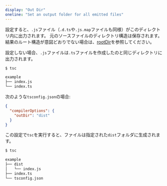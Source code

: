 ```yaml
---
display: "Out Dir"
oneline: "Set an output folder for all emitted files"
---
```


設定すると、`.js`ファイル（`.d.ts`や`.js.map`ファイルも同様）がこのディレクトリ内に出力されます。
元のソースファイルのディレクトリ構造は保存されます。結果のルート構造が意図どおりでない場合は、[rootDir](#rootDir)を参照してください。

設定しない場合、`.js`ファイルは`.ts`ファイルを作成したのと同じディレクトリに出力されます。

```sh
$ tsc

example
├── index.js
└── index.ts
```

次のような`tsconfig.json`の場合:

```json
{
  "compilerOptions": {
    "outDir": "dist"
  }
}
```

この設定で`tsc`を実行すると、ファイルは指定された`dist`フォルダに生成されます。

```sh
$ tsc

example
├── dist
│   └── index.js
├── index.ts
└── tsconfig.json
```
